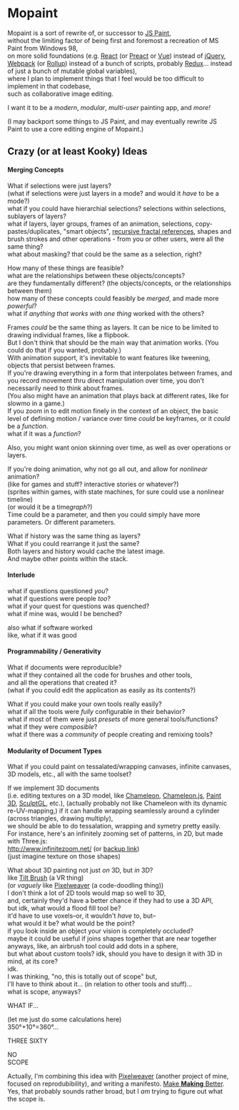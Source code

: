 # Mopaint

Mopaint is a sort of rewrite of, or successor to [JS Paint],  
without the limiting factor of being first and foremost a recreation of MS Paint from Windows 98,  
on more solid foundations (e.g. [React] (or [Preact] or [Vue]) instead of [jQuery], [Webpack] (or [Rollup]) instead of a bunch of scripts, probably [Redux]... instead of just a bunch of mutable global variables),  
where I plan to implement things that I feel would be too difficult to implement in that codebase,  
such as collaborative image editing.

I want it to be a *modern*, *modular*, *multi-user* painting app, and *more!*

(I may backport some things to JS Paint, and may eventually rewrite JS Paint to use a core editing engine of Mopaint.)

## Crazy (or at least Kooky) Ideas

#### Merging Concepts

What if selections were just layers?  
(what if selections were just layers in a mode? and would it *have* to be a mode?)  
what if you could have hierarchial selections? selections within selections, sublayers of layers?  
what if layers, layer groups, frames of an animation, selections, copy-pastes/duplicates, "smart objects", [recursive fractal references], shapes and brush strokes and other operations - from you or other users, were all the same thing?  
what about masking? that could be the same as a selection, right?

[recursive fractal references]: http://dood.al/

How many of these things are feasible?  
what are the relationships between these objects/concepts?  
are they fundamentally different? (the objects/concepts, or the relationships between them)  
how many of these concepts could feasibly be *merged*, and made more *powerful*?  
what if *anything that works with one thing* worked with the others?  

Frames *could* be the same thing as layers. It can be nice to be limited to drawing individual frames, like a flipbook.  
But I don't think that should be the main way that animation works. (You could do that if you wanted, probably.)  
With animation support, it's inevitable to want features like tweening, objects that persist between frames.  
If you're drawing everything in a form that interpolates between frames, and you record movement thru direct manipulation over time, you don't necessarily need to think about frames.  
(You also might have an animation that plays back at different rates, like for slowmo in a game.)  
If you zoom in to edit motion finely in the context of an object, the basic level of defining motion / variance over time *could* be keyframes, or it *could* be a *function*.  
what if it was a *function*?  

Also, you might want onion skinning over time, as well as over operations or layers.  

If you're doing animation, why not go all out, and allow for *nonlinear* animation?  
(like for games and stuff? interactive stories or whatever?)  
(sprites within games, with state machines, for sure could use a nonlinear timeline)  
(or would it be a time*graph*?)  
Time could be a parameter, and then you could simply have more parameters. Or different parameters.  

What if history was the same thing as layers?  
What if you could rearrange it just the same?  
Both layers and history would cache the latest image.  
And maybe other points within the stack.  

#### Interlude

what if questions questioned *you*?  
what if questions were people *too*?  
what if your quest for questions was quenched?  
what if mine was, would I be benched?  

also what if software worked  
like, what if it was good  

#### Programmability / Generativity

What if documents were reproducible?  
what if they contained all the code for brushes and other tools,  
and all the operations that created it?  
(what if you could edit the application as easily as its contents?)  

What if you could make your own tools really easily?  
what if all the tools were *fully* configurable in their behavior?  
what if most of them were just *presets* of more general tools/functions?  
what if they were *composible*?  
what if there was a *community* of people creating and remixing tools?  

#### Modularity of Document Types

What if you could paint on tessalated/wrapping canvases, infinite canvases, 3D models, etc., all with the same toolset?  

If we implement 3D documents  
(i.e. editing textures on a 3D model,
like [Chameleon](http://www-ui.is.s.u-tokyo.ac.jp/~takeo/chameleon/chameleon.htm),
[Chameleon.js](https://github.com/tomtung/chameleon.js),
[Paint 3D](https://www.microsoft.com/en-us/store/p/paint-3d/9nblggh5fv99),
[SculptGL](https://stephaneginier.com/sculptgl/),
etc.),
(actually probably not like Chameleon with its dynamic re-UV-mapping,)
if it can handle wrapping seamlessly around a cylinder (across triangles, drawing multiply),  
we should be able to do tessalation, wrapping and symetry pretty easily.  
For instance, here's an infinitely zooming set of patterns, in 2D, but made with Three.js:  
http://www.infinitezoom.net/ (or [backup link](https://web.archive.org/web/20180127023916/http://www.infinitezoom.net/))  
(just imagine texture on those shapes)  

What about 3D painting not just *on* 3D, but *in* 3D?  
like [Tilt Brush](https://www.tiltbrush.com/) (a VR thing)  
(or *vaguely* like [Pixelweaver](https://github.com/1j01/pixelweaver) (a code-doodling thing))  
I don't think a lot of 2D tools would map so well to 3D,  
and, certainly they'd have a better chance if they had to use a 3D API,  
but idk, what would a flood fill tool be?  
it'd have to use voxels–or, it wouldn't *have* to, but–  
what would it be? what would be the point?  
if you look inside an object your vision is completely occluded?  
maybe it could be useful if joins shapes together that are near together  
anyways, like, an airbrush tool could add dots in a sphere,  
but what about custom tools? idk, should you have to design it with 3D in mind, at its core?  
idk.  
I was thinking, "no, this is totally out of scope" but,  
I'll have to think about it... (in relation to other tools and stuff)...  
what is scope, anyways?  

WHAT IF...  

(let me just do some calculations here)  
350°+10°=360°...  

THREE SIXTY  

NO  
SCOPE  

Actually, I'm combining this idea with [Pixelweaver](https://github.com/1j01/pixelweaver) (another project of mine, focused on reprodubibility), and writing a manifesto. [Make **Making** Better](http://isaiahodhner.ml/make-making-better).
Yes, that probably sounds rather broad, but I *am* trying to figure out what the scope is.

[JS Paint]: https://github.com/1j01/jspaint/
[React]: https://facebook.github.io/react/
[Preact]: https://preactjs.com/
[Vue]: https://vuejs.org/
[jQuery]: https://jquery.com/
[Webpack]: https://webpack.github.io/
[Redux]: http://redux.js.org/
[Rollup]: https://rollupjs.org/

